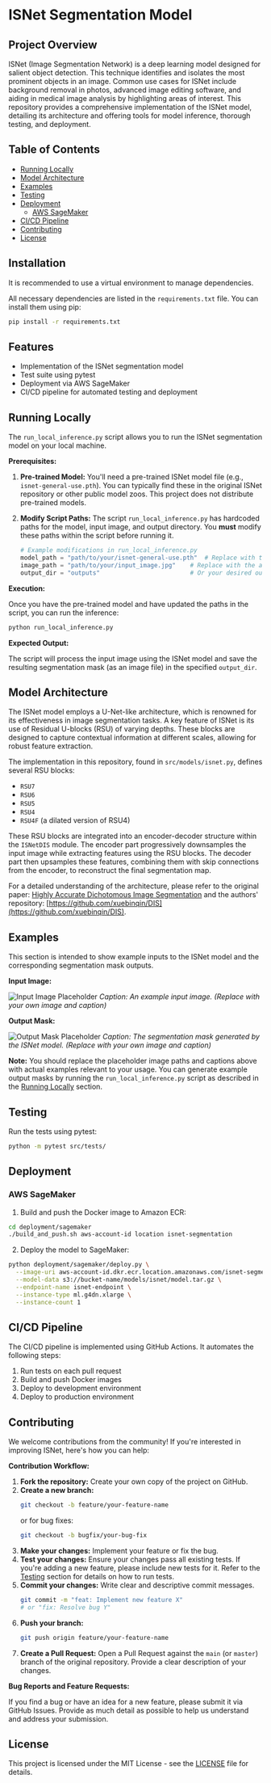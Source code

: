 # ISNet Segmentation Model

## Project Overview

ISNet (Image Segmentation Network) is a deep learning model designed for salient object detection. This technique identifies and isolates the most prominent objects in an image. Common use cases for ISNet include background removal in photos, advanced image editing software, and aiding in medical image analysis by highlighting areas of interest. This repository provides a comprehensive implementation of the ISNet model, detailing its architecture and offering tools for model inference, thorough testing, and deployment.

## Table of Contents

- [Running Locally](#running-locally)
- [Model Architecture](#model-architecture)
- [Examples](#examples)
- [Testing](#testing)
- [Deployment](#deployment)
  - [AWS SageMaker](#aws-sagemaker)
- [CI/CD Pipeline](#cicd-pipeline)
- [Contributing](#contributing)
- [License](#license)

## Installation

It is recommended to use a virtual environment to manage dependencies. 

All necessary dependencies are listed in the `requirements.txt` file. You can install them using pip:

```bash
pip install -r requirements.txt
```

## Features

- Implementation of the ISNet segmentation model
- Test suite using pytest
- Deployment via AWS SageMaker
- CI/CD pipeline for automated testing and deployment

## Running Locally

The `run_local_inference.py` script allows you to run the ISNet segmentation model on your local machine.

**Prerequisites:**

1.  **Pre-trained Model:** You'll need a pre-trained ISNet model file (e.g., `isnet-general-use.pth`). You can typically find these in the original ISNet repository or other public model zoos. This project does not distribute pre-trained models.
2.  **Modify Script Paths:** The script `run_local_inference.py` has hardcoded paths for the model, input image, and output directory. You **must** modify these paths within the script before running it.

    ```python
    # Example modifications in run_local_inference.py
    model_path = "path/to/your/isnet-general-use.pth"  # Replace with the actual path to your model
    image_path = "path/to/your/input_image.jpg"    # Replace with the actual path to your input image
    output_dir = "outputs"                         # Or your desired output directory
    ```

**Execution:**

Once you have the pre-trained model and have updated the paths in the script, you can run the inference:

```bash
python run_local_inference.py
```

**Expected Output:**

The script will process the input image using the ISNet model and save the resulting segmentation mask (as an image file) in the specified `output_dir`.

## Model Architecture

The ISNet model employs a U-Net-like architecture, which is renowned for its effectiveness in image segmentation tasks. A key feature of ISNet is its use of Residual U-blocks (RSU) of varying depths. These blocks are designed to capture contextual information at different scales, allowing for robust feature extraction.

The implementation in this repository, found in `src/models/isnet.py`, defines several RSU blocks:
- `RSU7`
- `RSU6`
- `RSU5`
- `RSU4`
- `RSU4F` (a dilated version of RSU4)

These RSU blocks are integrated into an encoder-decoder structure within the `ISNetDIS` module. The encoder part progressively downsamples the input image while extracting features using the RSU blocks. The decoder part then upsamples these features, combining them with skip connections from the encoder, to reconstruct the final segmentation map.

For a detailed understanding of the architecture, please refer to the original paper: [Highly Accurate Dichotomous Image Segmentation](https://arxiv.org/abs/2108.12322) and the authors' repository: [https://github.com/xuebinqin/DIS](https://github.com/xuebinqin/DIS).

## Examples

This section is intended to show example inputs to the ISNet model and the corresponding segmentation mask outputs.

**Input Image:**

![Input Image Placeholder](docs/images/example_input.jpg)
*Caption: An example input image. (Replace with your own image and caption)*

**Output Mask:**

![Output Mask Placeholder](docs/images/example_output.png)
*Caption: The segmentation mask generated by the ISNet model. (Replace with your own image and caption)*

**Note:** You should replace the placeholder image paths and captions above with actual examples relevant to your usage. You can generate example output masks by running the `run_local_inference.py` script as described in the [Running Locally](#running-locally) section.

## Testing

Run the tests using pytest:

```bash
python -m pytest src/tests/
```

## Deployment

### AWS SageMaker

1. Build and push the Docker image to Amazon ECR:

```bash
cd deployment/sagemaker
./build_and_push.sh aws-account-id location isnet-segmentation
```

2. Deploy the model to SageMaker:

```bash
python deployment/sagemaker/deploy.py \
  --image-uri aws-account-id.dkr.ecr.location.amazonaws.com/isnet-segmentation:latest \
  --model-data s3://bucket-name/models/isnet/model.tar.gz \
  --endpoint-name isnet-endpoint \
  --instance-type ml.g4dn.xlarge \
  --instance-count 1
```

## CI/CD Pipeline

The CI/CD pipeline is implemented using GitHub Actions. It automates the following steps:

1. Run tests on each pull request
2. Build and push Docker images
3. Deploy to development environment 
4. Deploy to production environment 

## Contributing

We welcome contributions from the community! If you're interested in improving ISNet, here's how you can help:

**Contribution Workflow:**

1.  **Fork the repository:** Create your own copy of the project on GitHub.
2.  **Create a new branch:**
    ```bash
    git checkout -b feature/your-feature-name
    ```
    or for bug fixes:
    ```bash
    git checkout -b bugfix/your-bug-fix
    ```
3.  **Make your changes:** Implement your feature or fix the bug.
4.  **Test your changes:** Ensure your changes pass all existing tests. If you're adding a new feature, please include new tests for it. Refer to the [Testing](#testing) section for details on how to run tests.
5.  **Commit your changes:** Write clear and descriptive commit messages.
    ```bash
    git commit -m "feat: Implement new feature X" 
    # or "fix: Resolve bug Y"
    ```
6.  **Push your branch:**
    ```bash
    git push origin feature/your-feature-name
    ```
7.  **Create a Pull Request:** Open a Pull Request against the `main` (or `master`) branch of the original repository. Provide a clear description of your changes.

**Bug Reports and Feature Requests:**

If you find a bug or have an idea for a new feature, please submit it via GitHub Issues. Provide as much detail as possible to help us understand and address your submission.

## License

This project is licensed under the MIT License - see the [LICENSE](LICENSE) file for details.